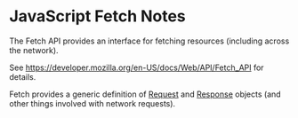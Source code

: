 # JavaScript Fetch Notes

The Fetch API provides an interface for fetching resources (including across
the network).

See https://developer.mozilla.org/en-US/docs/Web/API/Fetch_API for details.

Fetch provides a generic definition of [Request] and [Response] objects (and
other things involved with network requests).


[request]: https://developer.mozilla.org/en-US/docs/Web/API/Request
[response]: https://developer.mozilla.org/en-US/docs/Web/API/Response
